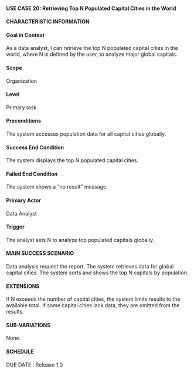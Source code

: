 #### **USE CASE 20: Retrieving Top N Populated Capital Cities in the World**
#### **CHARACTERISTIC INFORMATION**

#### **Goal in Context**
As a data analyst, I can retrieve the top N populated capital cities in the world, where N is defined by the user, to analyze major global capitals.

#### **Scope**
Organization

#### **Level**
Primary task

#### **Preconditions**
The system accesses population data for all capital cities globally.

#### **Success End Condition**
The system displays the top N populated capital cities.

#### **Failed End Condition**
The system shows a “no result” message.

#### **Primary Actor**
Data Analyst

#### **Trigger**
The analyst sets N to analyze top populated capitals globally.

#### **MAIN SUCCESS SCENARIO**
Data analysis request the report.
The system retrieves data for global capital cities.
The system sorts and shows the top N capitals by population.
#### **EXTENSIONS**
If N exceeds the number of capital cities, the system limits results to the available total.
If some capital cities lack data, they are omitted from the results.

#### **SUB-VARIATIONS**
None.

#### **SCHEDULE**
DUE DATE : Release 1.0

